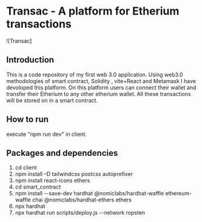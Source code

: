 ﻿# Transac - A platform for Etherium transactions




![Transac]




## Introduction
This is a code repository of my first web 3.0 application.
Using web3.0 methodologies of smart contract, Solidity , vite+React and Metamask I have devoloped this platform.
On this platform users can connect their wallet and transfer their Etherium to any other etherium wallet.
All these transactions will be stored on in a smart contract.

## How to run
execute "npm run dev" in client.

## Packages and dependencies 
1.	cd client
2.	npm install –D tailwindcss postcss autoprefixer 
3.	npm install react-icons ethers
4.	cd smart_contract
5.	npm install --save-dev hardhat @nomiclabs/hardhat-waffle ethereum-waffle chai @nomiclabs/hardhat-ethers ethers
6.	npx hardhat
7.	npx hardhat run scripts/deploy.js --network ropsten
